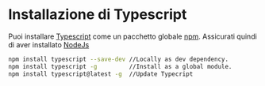 # Installazione di Typescript

Puoi installare [Typescript](https://www.typescriptlang.org/) come un pacchetto globale [npm](https://www.npmjs.com/). Assicurati quindi di aver installato [NodeJs](https://nodejs.org/it/)

```bash
npm install typescript --save-dev //Locally as dev dependency.
npm install typescript -g         //Install as a global module.
npm install typescript@latest -g  //Update Typecript
```